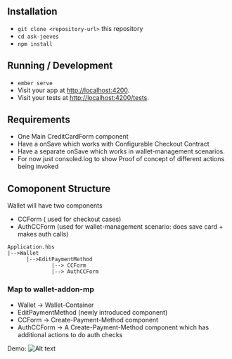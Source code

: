 ## Installation

- `git clone <repository-url>` this repository
- `cd ask-jeeves`
- `npm install`

## Running / Development

- `ember serve`
- Visit your app at [http://localhost:4200](http://localhost:4200).
- Visit your tests at [http://localhost:4200/tests](http://localhost:4200/tests).

## Requirements
* One Main CreditCardForm component
* Have a onSave which works with Configurable Checkout Contract
* Have a separate onSave which works in wallet-management scenarios. 
* For now just consoled.log to show Proof of concept of different actions being invoked


## Comoponent Structure

Wallet will have two components

- CCForm ( used for checkout cases)
- AuthCCForm (used for wallet-management scenario: does save card + makes auth calls)

```
Application.hbs
|-->Wallet
      |-->EditPaymentMethod
              |--> CCForm
              |--> AuthCCForm
```

### Map to wallet-addon-mp
* Wallet -> Wallet-Container
* EditPaymentMethod (newly introduced component)
* CCForm -> Create-Payment-Method component
* AuthCCForm -> A Create-Payment-Method component which has additional actions to do auth checks



Demo:
![ Alt text](https://github.com/saikota/ember-contextual-wallet/blob/main/gif/Recording.gif)
